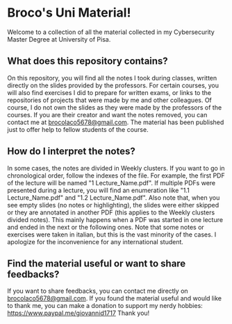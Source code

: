 # Broco's Uni Material!

Welcome to a collection of all the material collected in my Cybersecurity Master Degree at University of Pisa.

## What does this repository contains?

On this repository, you will find all the notes I took during classes, written directly on the slides provided by the professors. For certain courses, you will also find exercises I did to prepare for written exams, or links to the repositories of projects that were made by me and other colleagues.
Of course, I do not own the slides as they were made by the professors of the courses. If you are their creator and want the notes removed, you can contact me at brocolaco5678@gmail.com. The material has been published just to offer help to fellow students of the course.

## How do I interpret the notes?

In some cases, the notes are divided in Weekly clusters. If you want to go in chronological order, follow the indexes of the file. For example, the first PDF of the lecture will be named "1 Lecture_Name.pdf". If multiple PDFs were presented during a lecture, you will find an enumeration like "1.1 Lecture_Name.pdf" and "1.2 Lecture_Name.pdf".
Also note that, when you see empty slides (no notes or highlighting), the slides were either skipped or they are annotated in another PDF (this applies to the Weekly clusters divided notes). This mainly happens when a PDF was started in one lecture and ended in the next or the following ones. 
Note that some notes or exercises were taken in italian, but this is the vast minority of the cases. I apologize for the inconvenience for any international student.

## Find the material useful or want to share feedbacks?

If you want to share feedbacks, you can contact me directly on brocolaco5678@gmail.com.
If you found the material useful and would like to thank me, you can make a donation to support my nerdy hobbies: https://www.paypal.me/giovannid1717
Thank you!
